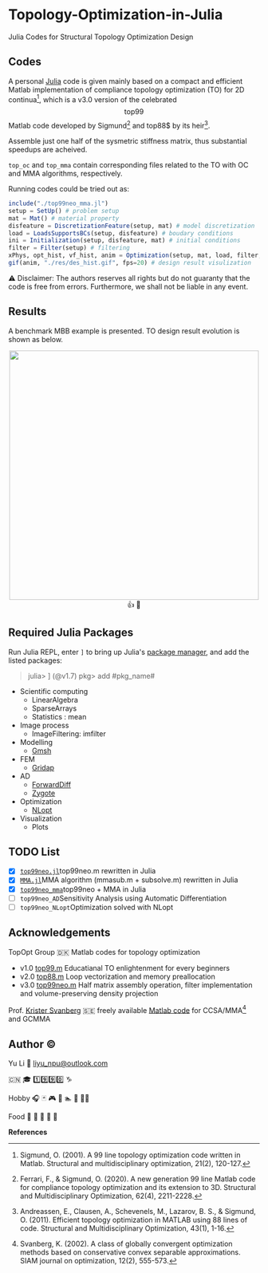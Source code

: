 # Topology-Optimization-in-Julia

Julia Codes for Structural Topology Optimization Design

## Codes

A personal [Julia](https://epubs.siam.org/doi/10.1137/141000671) code is given mainly based on a compact and efficient Matlab implementation of compliance topology optimization (TO) for 2D continua[^1], which is a v3.0 version of the celebrated $$\text{top99}$$ Matlab code developed by Sigmund[^2] and $\text{top88}$$ by its heir[^3].

Assemble just one half of the sysmetric stiffness matrix, thus substantial speedups are acheived.

`top_oc` and `top_mma` contain corresponding files related to the TO with OC and MMA algorithms, respectively.

Running codes could be tried out as:

```julia
include("./top99neo_mma.jl")
setup = SetUp() # problem setup
mat = Mat() # material property
disfeature = DiscretizationFeature(setup, mat) # model discretization
load = LoadsSupportsBCs(setup, disfeature) # boudary conditions
ini = Initialization(setup, disfeature, mat) # initial conditions
filter = Filter(setup) # filtering
xPhys, opt_hist, vf_hist, anim = Optimization(setup, mat, load, filter, ini, disfeature) # optimization process
gif(anim, "./res/des_hist.gif", fps=20) # design result visulization
```

⚠️ Disclaimer: The authors reserves all rights but do not guaranty that the code is free from errors. Furthermore, we shall not be liable in any event.

## Results

A benchmark MBB example is presented. TO design result evolution is shown as below.

<!-- ![TO design evolution with MMA](./top_mma/res/des_hist.gif) -->

<div align=center>
<img src=./top_mma/res/des_hist.gif width="500">
👍 💯
</div>

## Required Julia Packages

Run Julia REPL, enter `]` to bring up Julia's [package manager](https://docs.julialang.org/en/v1/stdlib/Pkg/),
and add the listed packages:

> julia> ]
> (@v1.7) pkg> add #pkg_name#

- Scientific computing
  - LinearAlgebra
  - SparseArrays
  - Statistics : mean
- Image process
  - ImageFiltering: imfilter
- Modelling
  - [Gmsh](https://onlinelibrary.wiley.com/doi/10.1002/nme.2579)
- FEM
  - [Gridap](https://joss.theoj.org/papers/10.21105/joss.02520)
- AD
  - [ForwardDiff](https://arxiv.org/abs/1607.07892)
  - [Zygote](https://arxiv.org/abs/1810.07951)
- Optimization
  - [NLopt](https://github.com/stevengj/nlopt)
- Visualization
  - Plots

## TODO List

- [x] [`top99neo.jl`](./top_oc/top99neo.jl)$\text{top99neo.m}$ rewritten in Julia
- [x] [`MMA.jl`](./top_mma/MMA.jl)MMA algorithm ($\text{mmasub.m + subsolve.m}$) rewritten in Julia
- [x] [`top99neo_mma`](./top_mma/top99neo_mma.jl)$\text{top99neo +}$ MMA in Julia
- [ ] `top99neo_AD`Sensitivity Analysis using Automatic Differentiation
- [ ] `top99neo_NLopt`Optimization solved with NLopt

## Acknowledgements

TopOpt Group 🇩🇰
Matlab codes for topology optimization

- v1.0 [top99.m](https://www.topopt.mek.dtu.dk/Apps-and-software/A-99-line-topology-optimization-code-written-in-MATLAB)
    Educatianal TO enlightenment for every beginners
- v2.0 [top88.m](https://www.topopt.mek.dtu.dk/Apps-and-software/Efficient-topology-optimization-in-MATLAB)
    Loop vectorization and memory preallocation
- v3.0 [top99neo.m](https://www.topopt.mek.dtu.dk/Apps-and-software/New-99-line-topology-optimization-code-written-in-MATLAB)
   Half matrix assembly operation, filter implementation and volume-preserving density projection

Prof. [Krister Svanberg](https://people.kth.se/~krille/) 🇸🇪
freely available [Matlab code](http://www.smoptit.se/) for CCSA/MMA[^4] and GCMMA

## Author ©️

Yu Li 📧 liyu_npu@outlook.com

🇨🇳 🎓 1️⃣9️⃣9️⃣0️⃣  ♑

Hobby 🎧 🃏 🎮 🏀 🏊 🏃 🚴‍♂️

Food 🍦 🦞 🍣 🌽 🍌

**References**
[^1]:Sigmund, O. (2001). A 99 line topology optimization code written in Matlab. Structural and multidisciplinary optimization, 21(2), 120-127.
[^2]: Ferrari, F., & Sigmund, O. (2020). A new generation 99 line Matlab code for compliance topology optimization and its extension to 3D. Structural and Multidisciplinary Optimization, 62(4), 2211-2228.
[^3]:Andreassen, E., Clausen, A., Schevenels, M., Lazarov, B. S., & Sigmund, O. (2011). Efficient topology optimization in MATLAB using 88 lines of code. Structural and Multidisciplinary Optimization, 43(1), 1-16.
[^4]: Svanberg, K. (2002). A class of globally convergent optimization methods based on conservative convex separable approximations. SIAM journal on optimization, 12(2), 555-573.

